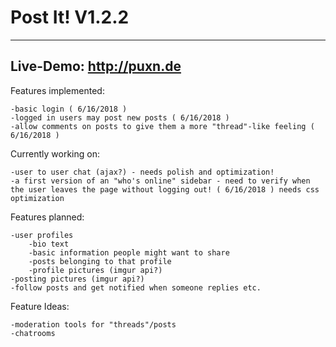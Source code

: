 # Post It! V1.2.2

----------
## Live-Demo: http://puxn.de

Features implemented:

    -basic login ( 6/16/2018 )
    -logged in users may post new posts ( 6/16/2018 )
    -allow comments on posts to give them a more "thread"-like feeling ( 6/16/2018 )

Currently working on:

    -user to user chat (ajax?) - needs polish and optimization!
    -a first version of an "who's online" sidebar - need to verify when the user leaves the page without logging out! ( 6/16/2018 ) needs css optimization

Features planned:


    -user profiles
        -bio text
        -basic information people might want to share
        -posts belonging to that profile
        -profile pictures (imgur api?)
    -posting pictures (imgur api?)
    -follow posts and get notified when someone replies etc.


Feature Ideas:

    -moderation tools for "threads"/posts
    -chatrooms

    